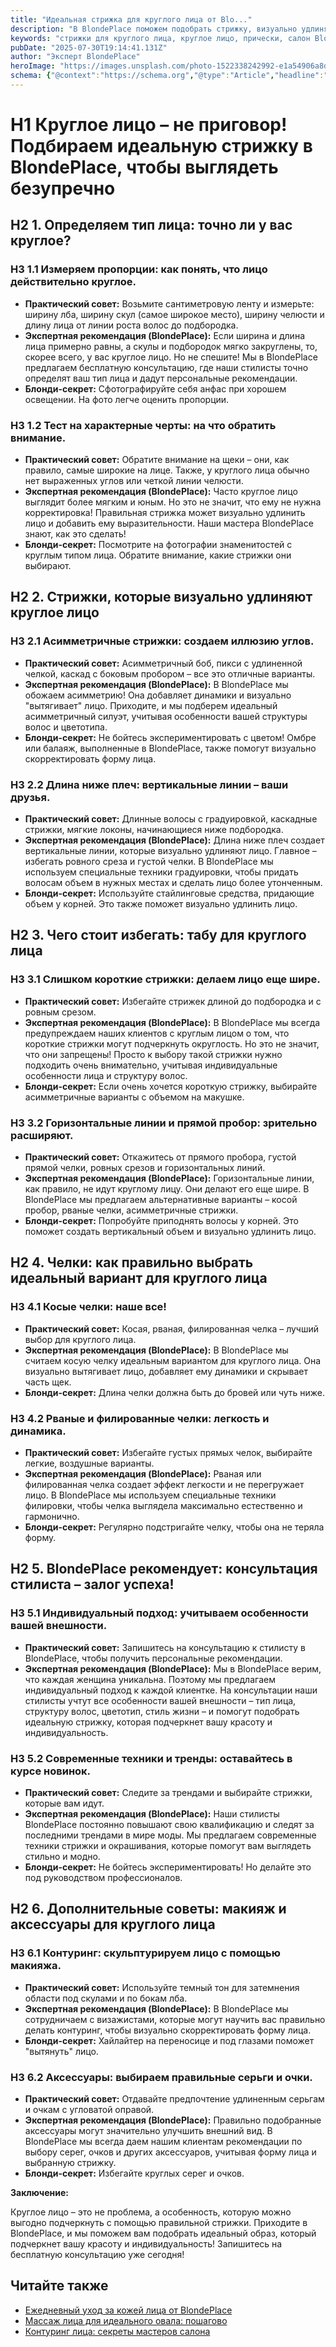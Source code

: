 ```yaml
---
title: "Идеальная стрижка для круглого лица от Blo..."
description: "В BlondePlace поможем подобрать стрижку, визуально удлиняющую круглое лицо! Советы стилистов, фото, тренды. Сделайте свой образ..."
keywords: "стрижки для круглого лица, круглое лицо, прически, салон BlondePlace, коррекция лица, контуринг, стилисты"
pubDate: "2025-07-30T19:14:41.131Z"
author: "Эксперт BlondePlace"
heroImage: "https://images.unsplash.com/photo-1522338242992-e1a54906a8da?q=80&w=2070&auto=format&fit=crop"
schema: {"@context":"https://schema.org","@type":"Article","headline":"Идеальная стрижка для круглого лица от Blo...","description":"В BlondePlace поможем подобрать стрижку, визуально удлиняющую круглое лицо! Советы стилистов, фото, тренды. Сделайте свой образ...","image":{"@type":"ImageObject","url":"https://images.unsplash.com/photo-1522338242992-e1a54906a8da?q=80&w=2070&auto=format&fit=crop"},"author":{"@type":"Person","name":"Эксперт BlondePlace"},"publisher":{"@type":"Organization","name":"Блог BlondePlace","logo":{"@type":"ImageObject","url":"https://blondeplace.netlify.app/favicon.ico"}},"datePublished":"2025-07-30T19:14:41.131Z","dateModified":"2025-07-30T19:14:41.131Z","mainEntityOfPage":{"@type":"WebPage","@id":"https://blondeplace.netlify.app/blog/kak-podobrat-idealnuyu-strizhku-dlya-kruglogo-litsa/"},"aggregateRating":{"@type":"AggregateRating","ratingValue":"4.8","reviewCount":677,"bestRating":"5","worstRating":"1"}}
---
```

# H1 Круглое лицо – не приговор! Подбираем идеальную стрижку в BlondePlace, чтобы выглядеть безупречно

## H2 1. Определяем тип лица: точно ли у вас круглое?

### H3 1.1 Измеряем пропорции: как понять, что лицо действительно круглое.

*   **Практический совет:** Возьмите сантиметровую ленту и измерьте: ширину лба, ширину скул (самое широкое место), ширину челюсти и длину лица от линии роста волос до подбородка.
*   **Экспертная рекомендация (BlondePlace):** Если ширина и длина лица примерно равны, а скулы и подбородок мягко закруглены, то, скорее всего, у вас круглое лицо. Но не спешите! Мы в BlondePlace предлагаем бесплатную консультацию, где наши стилисты точно определят ваш тип лица и дадут персональные рекомендации.
*   **Блонди-секрет:** Сфотографируйте себя анфас при хорошем освещении. На фото легче оценить пропорции.

### H3 1.2 Тест на характерные черты: на что обратить внимание.

*   **Практический совет:** Обратите внимание на щеки – они, как правило, самые широкие на лице. Также, у круглого лица обычно нет выраженных углов или четкой линии челюсти.
*   **Экспертная рекомендация (BlondePlace):** Часто круглое лицо выглядит более мягким и юным. Но это не значит, что ему не нужна корректировка! Правильная стрижка может визуально удлинить лицо и добавить ему выразительности. Наши мастера BlondePlace знают, как это сделать!
*   **Блонди-секрет:** Посмотрите на фотографии знаменитостей с круглым типом лица. Обратите внимание, какие стрижки они выбирают.

## H2 2. Стрижки, которые визуально удлиняют круглое лицо

### H3 2.1 Асимметричные стрижки: создаем иллюзию углов.

*   **Практический совет:** Асимметричный боб, пикси с удлиненной челкой, каскад с боковым пробором – все это отличные варианты.
*   **Экспертная рекомендация (BlondePlace):** В BlondePlace мы обожаем асимметрию! Она добавляет динамики и визуально "вытягивает" лицо. Приходите, и мы подберем идеальный асимметричный силуэт, учитывая особенности вашей структуры волос и цветотипа.
*   **Блонди-секрет:** Не бойтесь экспериментировать с цветом! Омбре или балаяж, выполненные в BlondePlace, также помогут визуально скорректировать форму лица.

### H3 2.2 Длина ниже плеч: вертикальные линии – ваши друзья.

*   **Практический совет:** Длинные волосы с градуировкой, каскадные стрижки, мягкие локоны, начинающиеся ниже подбородка.
*   **Экспертная рекомендация (BlondePlace):** Длина ниже плеч создает вертикальные линии, которые визуально удлиняют лицо. Главное – избегать ровного среза и густой челки. В BlondePlace мы используем специальные техники градуировки, чтобы придать волосам объем в нужных местах и сделать лицо более утонченным.
*   **Блонди-секрет:** Используйте стайлинговые средства, придающие объем у корней. Это также поможет визуально удлинить лицо.

## H2 3. Чего стоит избегать: табу для круглого лица

### H3 3.1 Слишком короткие стрижки: делаем лицо еще шире.

*   **Практический совет:** Избегайте стрижек длиной до подбородка и с ровным срезом.
*   **Экспертная рекомендация (BlondePlace):** В BlondePlace мы всегда предупреждаем наших клиентов с круглым лицом о том, что короткие стрижки могут подчеркнуть округлость. Но это не значит, что они запрещены! Просто к выбору такой стрижки нужно подходить очень внимательно, учитывая индивидуальные особенности лица и структуру волос.
*   **Блонди-секрет:** Если очень хочется короткую стрижку, выбирайте асимметричные варианты с объемом на макушке.

### H3 3.2 Горизонтальные линии и прямой пробор: зрительно расширяют.

*   **Практический совет:** Откажитесь от прямого пробора, густой прямой челки, ровных срезов и горизонтальных линий.
*   **Экспертная рекомендация (BlondePlace):** Горизонтальные линии, как правило, не идут круглому лицу. Они делают его еще шире. В BlondePlace мы предлагаем альтернативные варианты – косой пробор, рваные челки, асимметричные стрижки.
*   **Блонди-секрет:** Попробуйте приподнять волосы у корней. Это поможет создать вертикальный объем и визуально удлинить лицо.

## H2 4. Челки: как правильно выбрать идеальный вариант для круглого лица

### H3 4.1 Косые челки: наше все!

*   **Практический совет:** Косая, рваная, филированная челка – лучший выбор для круглого лица.
*   **Экспертная рекомендация (BlondePlace):** В BlondePlace мы считаем косую челку идеальным вариантом для круглого лица. Она визуально вытягивает лицо, добавляет ему динамики и скрывает часть щек.
*   **Блонди-секрет:** Длина челки должна быть до бровей или чуть ниже.

### H3 4.2 Рваные и филированные челки: легкость и динамика.

*   **Практический совет:** Избегайте густых прямых челок, выбирайте легкие, воздушные варианты.
*   **Экспертная рекомендация (BlondePlace):** Рваная или филированная челка создает эффект легкости и не перегружает лицо. В BlondePlace мы используем специальные техники филировки, чтобы челка выглядела максимально естественно и гармонично.
*   **Блонди-секрет:** Регулярно подстригайте челку, чтобы она не теряла форму.

## H2 5. BlondePlace рекомендует: консультация стилиста – залог успеха!

### H3 5.1 Индивидуальный подход: учитываем особенности вашей внешности.

*   **Практический совет:** Запишитесь на консультацию к стилисту в BlondePlace, чтобы получить персональные рекомендации.
*   **Экспертная рекомендация (BlondePlace):** Мы в BlondePlace верим, что каждая женщина уникальна. Поэтому мы предлагаем индивидуальный подход к каждой клиентке. На консультации наши стилисты учтут все особенности вашей внешности – тип лица, структуру волос, цветотип, стиль жизни – и помогут подобрать идеальную стрижку, которая подчеркнет вашу красоту и индивидуальность.

### H3 5.2 Современные техники и тренды: оставайтесь в курсе новинок.

*   **Практический совет:** Следите за трендами и выбирайте стрижки, которые вам идут.
*   **Экспертная рекомендация (BlondePlace):** Наши стилисты BlondePlace постоянно повышают свою квалификацию и следят за последними трендами в мире моды. Мы предлагаем современные техники стрижки и окрашивания, которые помогут вам выглядеть стильно и модно.
*   **Блонди-секрет:** Не бойтесь экспериментировать! Но делайте это под руководством профессионалов.

## H2 6. Дополнительные советы: макияж и аксессуары для круглого лица

### H3 6.1 Контуринг: скульптурируем лицо с помощью макияжа.

*   **Практический совет:** Используйте темный тон для затемнения области под скулами и по бокам лба.
*   **Экспертная рекомендация (BlondePlace):** В BlondePlace мы сотрудничаем с визажистами, которые могут научить вас правильно делать контуринг, чтобы визуально скорректировать форму лица.
*   **Блонди-секрет:** Хайлайтер на переносице и под глазами поможет "вытянуть" лицо.

### H3 6.2 Аксессуары: выбираем правильные серьги и очки.

*   **Практический совет:** Отдавайте предпочтение удлиненным серьгам и очкам с угловатой оправой.
*   **Экспертная рекомендация (BlondePlace):** Правильно подобранные аксессуары могут значительно улучшить внешний вид. В BlondePlace мы всегда даем нашим клиентам рекомендации по выбору серег, очков и других аксессуаров, учитывая форму лица и выбранную стрижку.
*   **Блонди-секрет:** Избегайте круглых серег и очков.

**Заключение:**

Круглое лицо – это не проблема, а особенность, которую можно выгодно подчеркнуть с помощью правильной стрижки. Приходите в BlondePlace, и мы поможем вам подобрать идеальный образ, который подчеркнет вашу красоту и индивидуальность! Запишитесь на бесплатную консультацию уже сегодня!


## Читайте также

* [Ежедневный уход за кожей лица от BlondePlace](/blog/ezhednevnyy-uhod-za-kozhey-lica/)
* [Массаж лица для идеального овала: пошагово](/blog/kak-delat-massazh-lica-dlya-podtyazhki-ovala/)
* [Контуринг лица: секреты мастеров салона](/blog/kak-delat-professionalnyy-konturing-lica/)

